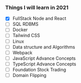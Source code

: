 ### Things I will learn in 2021

- [x] FullStack Node and React
- [ ] SQL RDBMS
- [ ] Docker
- [ ] Tailwind CSS
- [ ] Linux
- [ ] Data structure and Algorithms
- [ ] Webpack
- [ ] JavaScript Advance Concepts
- [ ] TypeScript Advance Concepts
- [ ] Foundation Stock Trading
- [ ] Domain Flipping
